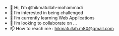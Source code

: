 - 👋 Hi, I’m @hikmatullah-mohammadi
- 👀 I’m interested in being challenged
- 🌱 I’m currently learning Web Applications
- 💞️ I’m looking to collaborate on ...
- 📫 How to reach me : hikmatullah.m80@gmail.com
<!---
hikmatullah-mohammadi/hikmatullah-mohammadi is a ✨ special ✨ repository because its `README.md` (this file) appears on your GitHub profile.
You can click the Preview link to take a look at your changes.
--->
